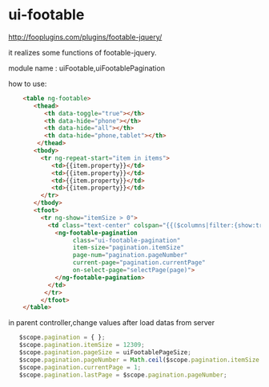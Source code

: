 ui-footable
===========
http://fooplugins.com/plugins/footable-jquery/

it realizes some functions of footable-jquery.

module name : uiFootable,uiFootablePagination

how to use:
```html
    <table ng-footable>
       <thead>
          <th data-toggle="true"></th>
          <th data-hide="phone"></th>
          <th data-hide="all"></th>
          <th data-hide="phone,tablet"></th>
        </thead>
       <tbody>
         <tr ng-repeat-start="item in items">
            <td>{{item.property}}</td>
            <td>{{item.property}}</td>
            <td>{{item.property}}</td>
            <td>{{item.property}}</td>
         </tr>
       </tbody>
       <tfoot>
         <tr ng-show="itemSize > 0">
           <td class="text-center" colspan="{{($columns|filter:{show:true}).length}}">
             <ng-footable-pagination
                  class="ui-footable-pagination"
                  item-size="pagination.itemSize"
                  page-num="pagination.pageNumber"
                  current-page="pagination.currentPage"
                  on-select-page="selectPage(page)">
             </ng-footable-pagination>
           </td>
          </tr>
         </tfoot>
    </table>
```
in parent controller,change values after load datas from server
```javascript
   $scope.pagination = { };
   $scope.pagination.itemSize = 12309;
   $scope.pagination.pageSize = uiFootablePageSize;
   $scope.pagination.pageNumber = Math.ceil($scope.pagination.itemSize / $scope.pagination.pageSize);
   $scope.pagination.currentPage = 1;
   $scope.pagination.lastPage = $scope.pagination.pageNumber;
```
